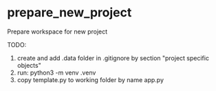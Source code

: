 
# prepare_new_project

Prepare workspace for new project

TODO:
1. create and add .data folder in .gitignore by section "project specific objects"
2. run: python3 -m venv .venv
3. copy template.py to working folder by name app.py
